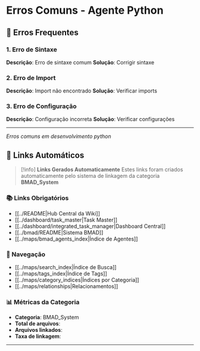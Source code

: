 # Erros Comuns - Agente Python

## 🐛 Erros Frequentes

### 1. Erro de Sintaxe
**Descrição**: Erro de sintaxe comum
**Solução**: Corrigir sintaxe

### 2. Erro de Import
**Descrição**: Import não encontrado
**Solução**: Verificar imports

### 3. Erro de Configuração
**Descrição**: Configuração incorreta
**Solução**: Verificar configurações

---
*Erros comuns em desenvolvimento python*

## 🔗 **Links Automáticos**

> [!info] **Links Gerados Automaticamente**
> Estes links foram criados automaticamente pelo sistema de linkagem da categoria **BMAD_System**

### **📚 Links Obrigatórios**
- [[../README|Hub Central da Wiki]]
- [[../dashboard/task_master|Task Master]]
- [[../dashboard/integrated_task_manager|Dashboard Central]]
- [[../bmad/README|Sistema BMAD]]
- [[../maps/bmad_agents_index|Índice de Agentes]]

### **🧭 Navegação**
- [[../maps/search_index|Índice de Busca]]
- [[../maps/tags_index|Índice de Tags]]
- [[../maps/category_indices|Índices por Categoria]]
- [[../maps/relationships|Relacionamentos]]

### **📊 Métricas da Categoria**
- **Categoria**: BMAD_System
- **Total de arquivos**: <!-- Contador automático -->
- **Arquivos linkados**: <!-- Contador automático -->
- **Taxa de linkagem**: <!-- Percentual automático -->

---

